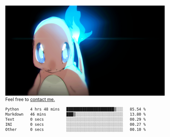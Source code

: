 [gif]: https://raw.githubusercontent.com/uysalserkan/uysalserkan/master/charmander-2.gif

![gif]
Feel free to [contact me.](mailto:uysalserkan08@gmail.com)
<!--
<div align="center">
<p>Profile Visitor Counter</p>
<img src="https://profile-counter.glitch.me/uysalserkan/count.svg" alt="hit counter" align="center">
</div>
-->
<!--START_SECTION:waka-->

```text
Python     4 hrs 48 mins   █████████████████████▒░░░   85.54 %
Markdown   46 mins         ███▒░░░░░░░░░░░░░░░░░░░░░   13.80 %
Text       0 secs          ░░░░░░░░░░░░░░░░░░░░░░░░░   00.29 %
INI        0 secs          ░░░░░░░░░░░░░░░░░░░░░░░░░   00.27 %
Other      0 secs          ░░░░░░░░░░░░░░░░░░░░░░░░░   00.10 %
```

<!--END_SECTION:waka-->

